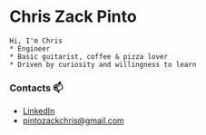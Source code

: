 
# Chris Zack Pinto

```console
Hi, I'm Chris 
* Engineer
* Basic guitarist, coffee & pizza lover
* Driven by curiosity and willingness to learn
```

### Contacts 📫

- [LinkedIn](https://www.linkedin.com/in/chriszackpinto/)
- pintozackchris@gmail.com




<!--
**zackendev/zackendev** is a ✨ _special_ ✨ repository because its `README.md` (this file) appears on your GitHub profile.
### Hi there 👋

Here are some ideas to get you started:

- 🔭 I’m currently working on ...
- 🌱 I’m currently learning ...
- 👯 I’m looking to collaborate on ...
- 🤔 I’m looking for help with ...
- 💬 Ask me about ...
- 📫 How to reach me: ...
- 😄 Pronouns: ...
- ⚡ Fun fact: ...
-->
